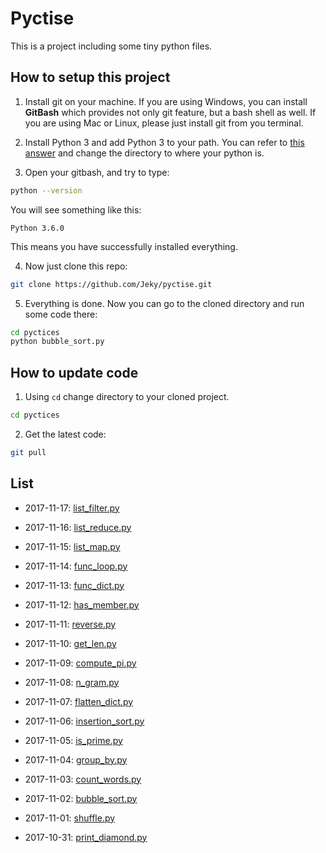 # Pyctise
This is a project including some tiny python files.

## How to setup this project

1. Install git on your machine. If you are using Windows, you can install **GitBash** which provides not only git feature, but a bash shell as well. If you are using Mac or Linux, please just install git from you terminal.

2. Install Python 3 and add Python 3 to your path. You can refer to [this answer](https://superuser.com/questions/143119/how-to-add-python-to-the-windows-path) and change the directory to where your python is.

3. Open your gitbash, and try to type:

```Bash
python --version
```

You will see something like this: 
```
Python 3.6.0
```

This means you have successfully installed everything.

4. Now just clone this repo: 

```Bash
git clone https://github.com/Jeky/pyctise.git
```

5. Everything is done. Now you can go to the cloned directory and run some code there:

```Bash
cd pyctices
python bubble_sort.py
```

## How to update code

1. Using `cd` change directory to your cloned project.

```Bash
cd pyctices
```

2. Get the latest code:

```Bash
git pull
```


## List

* 2017-11-17: [list_filter.py](list_filter.py)

* 2017-11-16: [list_reduce.py](list_reduce.py)

* 2017-11-15: [list_map.py](list_map.py)

* 2017-11-14: [func_loop.py](func_loop.py)

* 2017-11-13: [func_dict.py](func_dict.py)

* 2017-11-12: [has_member.py](has_member.py)

* 2017-11-11: [reverse.py](reverse.py)

* 2017-11-10: [get_len.py](get_len.py)

* 2017-11-09: [compute_pi.py](compute_pi.py)

* 2017-11-08: [n_gram.py](n_gram.py)

* 2017-11-07: [flatten_dict.py](flatten_dict.py)

* 2017-11-06: [insertion_sort.py](insertion_sort.py)

* 2017-11-05: [is_prime.py](is_prime.py)

* 2017-11-04: [group_by.py](group_by.py)

* 2017-11-03: [count_words.py](count_words.py)

* 2017-11-02: [bubble_sort.py](bubble_sort.py)

* 2017-11-01: [shuffle.py](shuffle.py)

* 2017-10-31: [print_diamond.py](print_diamond.py)